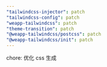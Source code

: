 ```yaml
---
"tailwindcss-injector": patch
"tailwindcss-config": patch
"weapp-tailwindcss": patch
"theme-transition": patch
"@weapp-tailwindcss/postcss": patch
"@weapp-tailwindcss/init": patch
---
```


chore: 优化 css 生成
